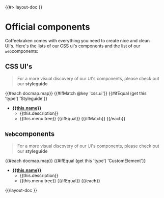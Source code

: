 <!--
/**
 * @name            Official components
 * @namespace       doc.components
 * @type            Markdown
 * @platform        md
 * @status          stable
 * @menu            Documentation / Components           /doc/components/official
 *
 * @since           2.0.0
 * @author    Olivier Bossel <olivier.bossel@gmail.com> (https://coffeekraken.io)
 */
-->

{{#> layout-doc }}

# Official components

Coffeekraken comes with everything you need to create nice and clean UI's. Here's the lists of our CSS ui's components and the list of our `web`components:

## CSS UI's

> For a more visual discovery of our UI's components, please check out our **styleguide**

{{#each docmap.map}}
{{#ifMatch @key 'css.ui'}}
{{#ifEqual (get this 'type') 'Styleguide'}}

-   [**{{this.name}}**]({{this.menu.slug}})
    -   {{this.description}}
    -   {{this.menu.tree}}
        {{/ifEqual}}
        {{/ifMatch}}
        {{/each}}

## `Web`components

> For a more visual discovery of our UI's components, please check out our **styleguide**

{{#each docmap.map}}
{{#ifEqual (get this 'type') 'CustomElement'}}

-   [**{{this.name}}**]({{this.menu.slug}})
    -   {{this.description}}
    -   {{this.menu.tree}}
        {{/ifEqual}}
        {{/each}}

{{/layout-doc }}
